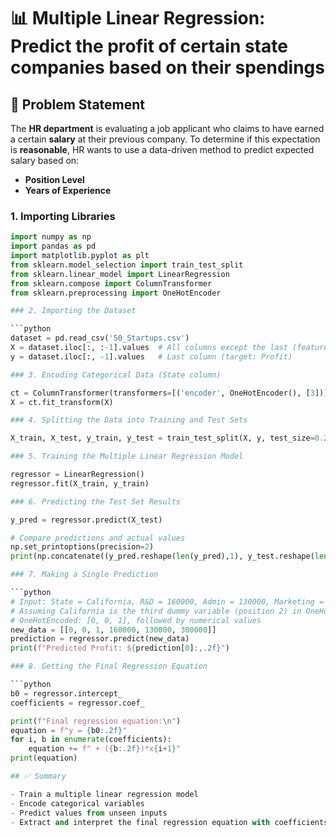 # 📊 Multiple Linear Regression: Predict the profit of certain state companies based on their spendings

## 🧩 Problem Statement

The **HR department** is evaluating a job applicant who claims to have earned a certain **salary** at their previous company. To determine if this expectation is **reasonable**, HR wants to use a data-driven method to predict expected salary based on:

- **Position Level**
- **Years of Experience**

### 1. Importing Libraries

```python
import numpy as np
import pandas as pd
import matplotlib.pyplot as plt
from sklearn.model_selection import train_test_split
from sklearn.linear_model import LinearRegression
from sklearn.compose import ColumnTransformer
from sklearn.preprocessing import OneHotEncoder

### 2. Importing the Dataset

```python
dataset = pd.read_csv('50_Startups.csv')
X = dataset.iloc[:, :-1].values  # All columns except the last (features)
y = dataset.iloc[:, -1].values   # Last column (target: Profit)

### 3. Encoding Categorical Data (State column)

ct = ColumnTransformer(transformers=[('encoder', OneHotEncoder(), [3])], remainder='passthrough')
X = ct.fit_transform(X)

### 4. Splitting the Data into Training and Test Sets

X_train, X_test, y_train, y_test = train_test_split(X, y, test_size=0.2, random_state=0)

### 5. Training the Multiple Linear Regression Model

regressor = LinearRegression()
regressor.fit(X_train, y_train)

### 6. Predicting the Test Set Results

y_pred = regressor.predict(X_test)

# Compare predictions and actual values
np.set_printoptions(precision=2)
print(np.concatenate((y_pred.reshape(len(y_pred),1), y_test.reshape(len(y_test),1)),1))

### 7. Making a Single Prediction

```python
# Input: State = California, R&D = 160000, Admin = 130000, Marketing = 300000
# Assuming California is the third dummy variable (position 2) in OneHotEncoder
# OneHotEncoded: [0, 0, 1], followed by numerical values
new_data = [[0, 0, 1, 160000, 130000, 300000]]
prediction = regressor.predict(new_data)
print(f"Predicted Profit: ${prediction[0]:,.2f}")

### 8. Getting the Final Regression Equation

```python
b0 = regressor.intercept_
coefficients = regressor.coef_

print(f"Final regression equation:\n")
equation = f"y = {b0:.2f}"
for i, b in enumerate(coefficients):
    equation += f" + ({b:.2f})*x{i+1}"
print(equation)

## ✅ Summary

- Train a multiple linear regression model
- Encode categorical variables
- Predict values from unseen inputs
- Extract and interpret the final regression equation with coefficients
